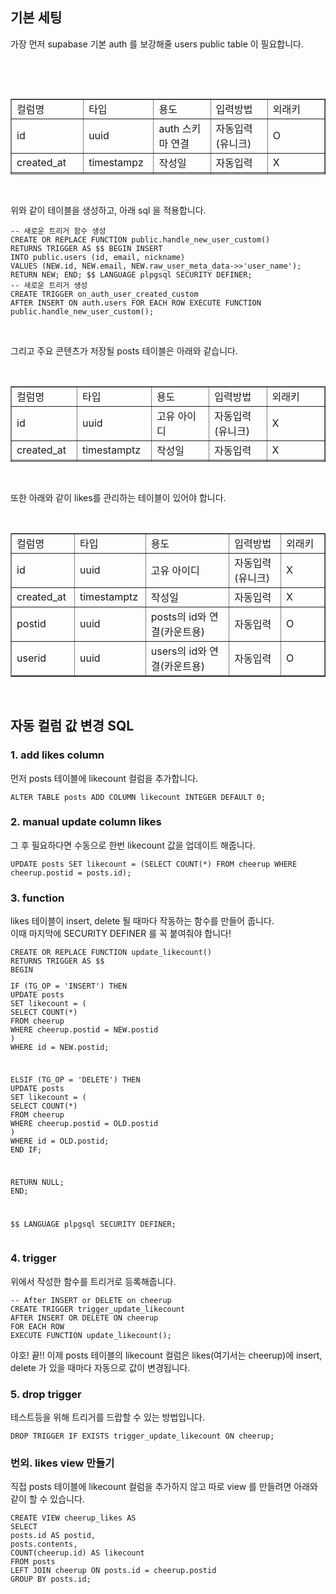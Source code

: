 <h2 data-ke-size="size26">기본 세팅</h2>
<p data-ke-size="size16">가장 먼저 supabase 기본 auth 를 보강해줄 users public table 이 필요합니다.</p>
<p data-ke-size="size16">&nbsp;</p>
<p data-ke-size="size16">&nbsp;</p>
<table style="border-collapse: collapse; width: 100%; height: 121px;" border="1" data-ke-align="alignLeft" data-ke-style="style8">
<tbody>
<tr style="height: 19px;">
<td style="width: 16.6667%; height: 19px;">컬럼명</td>
<td style="width: 16.6667%; height: 19px;">타입</td>
<td style="width: 16.6667%; height: 19px;">용도</td>
<td style="width: 16.6667%; height: 19px;">입력방법</td>
<td style="width: 16.6667%; height: 19px;">외래키</td>
</tr>
<tr style="height: 17px;">
<td style="width: 16.6667%; height: 17px;">id</td>
<td style="width: 16.6667%; height: 17px;">uuid</td>
<td style="width: 16.6667%; height: 17px;">auth 스키마 연결</td>
<td style="width: 16.6667%; height: 17px;">자동입력(유니크)</td>
<td style="width: 16.6667%; height: 17px;">O</td>
</tr>
<tr style="height: 17px;">
<td style="width: 16.6667%; height: 17px;">created_at</td>
<td style="width: 16.6667%; height: 17px;">timestampz</td>
<td style="width: 16.6667%; height: 17px;">작성일</td>
<td style="width: 16.6667%; height: 17px;">자동입력</td>
<td style="width: 16.6667%; height: 17px;">X</td>
</tr>
<tr style="height: 17px;">
<td style="width: 16.6667%; height: 17px;">email</td>
<td style="width: 16.6667%; height: 17px;">varchar</td>
<td style="width: 16.6667%; height: 17px;">회원식별</td>
<td style="width: 16.6667%; height: 17px;">회원가입 시 자동입력</td>
<td style="width: 16.6667%; height: 17px;">X</td>
</tr>
<tr style="height: 17px;">
<td style="width: 16.6667%; height: 17px;">nickname</td>
<td style="width: 16.6667%; height: 17px;">text</td>
<td style="width: 16.6667%; height: 17px;">회원식별</td>
<td style="width: 16.6667%; height: 17px;">회원가입 시 자동입력</td>
<td style="width: 16.6667%; height: 17px;">X</td>
</tr>
<tr style="height: 17px;">
<td style="width: 16.6667%; height: 17px;">avatar</td>
<td style="width: 16.6667%; height: 17px;">text</td>
<td style="width: 16.6667%; height: 17px;">마이페이지 렌더링</td>
<td style="width: 16.6667%; height: 17px;">회원가입 시 자동입력</td>
<td style="width: 16.6667%; height: 17px;">X</td>
</tr>
<tr style="height: 17px;">
<td style="width: 16.6667%; height: 17px;">introduction</td>
<td style="width: 16.6667%; height: 17px;">text</td>
<td style="width: 16.6667%; height: 17px;">마이페이지 렌더링</td>
<td style="width: 16.6667%; height: 17px;">마이페이지에서 입력</td>
<td style="width: 16.6667%; height: 17px;">X</td>
</tr>
</tbody>
</table>
<p data-ke-size="size16">&nbsp;</p>
<p data-ke-size="size16">위와 같이 테이블을 생성하고, 아래 sql 을 적용합니다.</p>
<pre class="pgsql"><code>-- 새로운 트리거 함수 생성
CREATE OR REPLACE FUNCTION public.handle_new_user_custom()
RETURNS TRIGGER AS $$ BEGIN INSERT
INTO public.users (id, email, nickname)
VALUES (NEW.id, NEW.email, NEW.raw_user_meta_data-&gt;&gt;'user_name');
RETURN NEW; END; $$ LANGUAGE plpgsql SECURITY DEFINER;
-- 새로운 트리거 생성
CREATE TRIGGER on_auth_user_created_custom
AFTER INSERT ON auth.users FOR EACH ROW EXECUTE FUNCTION public.handle_new_user_custom();</code></pre>
<p data-ke-size="size16">&nbsp;</p>
<p data-ke-size="size16">그리고 주요 콘텐츠가 저장될 posts 테이블은 아래와 같습니다.</p>
<p data-ke-size="size16">&nbsp;</p>
<table style="border-collapse: collapse; width: 100%; height: 121px;" border="1" data-ke-align="alignLeft" data-ke-style="style8">
<tbody>
<tr style="height: 19px;">
<td style="width: 16.6667%; height: 19px;">컬럼명</td>
<td style="width: 16.6667%; height: 19px;">타입</td>
<td style="width: 16.6667%; height: 19px;">용도</td>
<td style="width: 16.6667%; height: 19px;">입력방법</td>
<td style="width: 16.6667%; height: 19px;">외래키</td>
</tr>
<tr style="height: 17px;">
<td style="width: 16.6667%; height: 17px;">id</td>
<td style="width: 16.6667%; height: 17px;">uuid</td>
<td style="width: 16.6667%; height: 17px;">고유 아이디</td>
<td style="width: 16.6667%; height: 17px;">자동입력(유니크)</td>
<td style="width: 16.6667%; height: 17px;">X</td>
</tr>
<tr style="height: 17px;">
<td style="width: 16.6667%; height: 17px;">created_at</td>
<td style="width: 16.6667%; height: 17px;"><span style="text-align: start;">timestamptz</span></td>
<td style="width: 16.6667%; height: 17px;"><span style="text-align: start;">작성일</span></td>
<td style="width: 16.6667%; height: 17px;"><span style="text-align: start;">자동입력</span></td>
<td style="width: 16.6667%; height: 17px;">X</td>
</tr>
<tr style="height: 17px;">
<td style="width: 16.6667%; height: 17px;">contents</td>
<td style="width: 16.6667%; height: 17px;">text</td>
<td style="width: 16.6667%; height: 17px;">글 내용</td>
<td style="width: 16.6667%; height: 17px;">글 생성시</td>
<td style="width: 16.6667%; height: 17px;">X</td>
</tr>
<tr style="height: 17px;">
<td style="width: 16.6667%; height: 17px;">nickname</td>
<td style="width: 16.6667%; height: 17px;">text</td>
<td style="width: 16.6667%; height: 17px;"><span style="text-align: start;">작성자</span></td>
<td style="width: 16.6667%; height: 17px;">글 생성시</td>
<td style="width: 16.6667%; height: 17px;">X</td>
</tr>
<tr style="height: 17px;">
<td style="width: 16.6667%; height: 17px;">email</td>
<td style="width: 16.6667%; height: 17px;">text</td>
<td style="width: 16.6667%; height: 17px;">작성자 이메일</td>
<td style="width: 16.6667%; height: 17px;">글 생성시</td>
<td style="width: 16.6667%; height: 17px;">X</td>
</tr>
<tr style="height: 17px;">
<td style="width: 16.6667%; height: 17px;">avatar</td>
<td style="width: 16.6667%; height: 17px;">text</td>
<td style="width: 16.6667%; height: 17px;"><span style="text-align: start;">유저 프로필 사진</span></td>
<td style="width: 16.6667%; height: 17px;">글 생성시</td>
<td style="width: 16.6667%; height: 17px;">X</td>
</tr>
</tbody>
</table>
<p data-ke-size="size16">&nbsp;</p>
<p data-ke-size="size16">또한 아래와 같이 likes를 관리하는 테이블이 있어야 합니다.</p>
<p data-ke-size="size16">&nbsp;</p>
<table style="border-collapse: collapse; width: 100%;" border="1" data-ke-align="alignLeft">
<tbody>
<tr>
<td style="width: 16.6667%;">컬럼명</td>
<td style="width: 12.7132%;">타입</td>
<td style="width: 25.1551%;">용도</td>
<td style="width: 15.6202%;">입력방법</td>
<td style="width: 13.1783%;">외래키</td>
</tr>
<tr>
<td style="width: 16.6667%;">id</td>
<td style="width: 12.7132%;">uuid</td>
<td style="width: 25.1551%;">고유 아이디</td>
<td style="width: 15.6202%;">자동입력(유니크)</td>
<td style="width: 13.1783%;">X</td>
</tr>
<tr>
<td style="width: 16.6667%;">created_at</td>
<td style="width: 12.7132%;">timestamptz</td>
<td style="width: 25.1551%;">작성일</td>
<td style="width: 15.6202%;">자동입력</td>
<td style="width: 13.1783%;">X</td>
</tr>
<tr>
<td style="width: 16.6667%;">postid</td>
<td style="width: 12.7132%;">uuid</td>
<td style="width: 25.1551%;">posts의 id와 연결(카운트용)</td>
<td style="width: 15.6202%;">자동입력</td>
<td style="width: 13.1783%;">O</td>
</tr>
<tr>
<td style="width: 16.6667%;">userid</td>
<td style="width: 12.7132%;">uuid</td>
<td style="width: 25.1551%;">users의 id와 연결(카운트용)</td>
<td style="width: 15.6202%;">자동입력</td>
<td style="width: 13.1783%;">O</td>
</tr>
</tbody>
</table>
<p data-ke-size="size16">&nbsp;</p>
<h2 data-ke-size="size26">자동 컬럼 값 변경 SQL</h2>
<h3 data-ke-size="size23">1. add likes column</h3>
<p data-ke-size="size16">먼저 posts 테이블에 likecount 컬럼을 추가합니다.</p>
<pre class="routeros"><code>ALTER TABLE posts ADD COLUMN likecount INTEGER DEFAULT 0;</code></pre>
<h3 data-ke-size="size23">2. manual update column likes</h3>
<p data-ke-size="size16">그 후 필요하다면 수동으로 한번 likecount 값을 업데이트 해줍니다.</p>
<pre class="n1ql"><code>UPDATE posts SET likecount = (SELECT COUNT(*) FROM cheerup WHERE cheerup.postid = posts.id);</code></pre>
<h3 data-ke-size="size23">3. function</h3>
<p data-ke-size="size16">likes 테이블이 insert, delete 될 때마다 작동하는 함수를 만들어 줍니다.<br />이때 마지막에 SECURITY DEFINER 를 꼭 붙여줘야 합니다!</p>
<pre class="pgsql"><code>CREATE OR REPLACE FUNCTION update_likecount()
RETURNS TRIGGER AS $$
BEGIN
<p>IF (TG_OP = 'INSERT') THEN
UPDATE posts
SET likecount = (
SELECT COUNT(*)
FROM cheerup
WHERE cheerup.postid = NEW.postid
)
WHERE id = NEW.postid;</p>
<p>ELSIF (TG_OP = 'DELETE') THEN
UPDATE posts
SET likecount = (
SELECT COUNT(*)
FROM cheerup
WHERE cheerup.postid = OLD.postid
)
WHERE id = OLD.postid;
END IF;</p>
<p>RETURN NULL;
END;</p>
<p>$$ LANGUAGE plpgsql SECURITY DEFINER;</code></pre></p>
<h3 data-ke-size="size23">4. trigger</h3>
<p data-ke-size="size16">위에서 작성한 함수를 트리거로 등록해줍니다.</p>
<pre class="n1ql"><code>-- After INSERT or DELETE on cheerup
CREATE TRIGGER trigger_update_likecount
AFTER INSERT OR DELETE ON cheerup
FOR EACH ROW
EXECUTE FUNCTION update_likecount();</code></pre>
<p data-ke-size="size16">야호! 끝!! 이제 posts 테이블의 likecount 컬럼은 likes(여기서는 cheerup)에 insert, delete 가 있을 때마다 자동으로 값이 변경됩니다.</p>
<h3 data-ke-size="size23">5. drop trigger</h3>
<p data-ke-size="size16">테스트등을 위해 트리거를 드랍할 수 있는 방법입니다.</p>
<pre class="n1ql"><code>DROP TRIGGER IF EXISTS trigger_update_likecount ON cheerup;</code></pre>
<h3 data-ke-size="size23">번외. likes view 만들기</h3>
<p data-ke-size="size16">직접 posts 테이블에 likecount 컬럼을 추가하지 않고 따로 view 를 만들려면 아래와 같이 할 수 있습니다.</p>
<pre class="n1ql"><code>CREATE VIEW cheerup_likes AS
SELECT
posts.id AS postid,
posts.contents,
COUNT(cheerup.id) AS likecount
FROM posts
LEFT JOIN cheerup ON posts.id = cheerup.postid
GROUP BY posts.id;</code></pre>